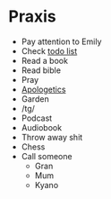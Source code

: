 # Praxis

* Pay attention to Emily
* Check [todo list](todo.md)
* Read a book
* Read bible
* Pray
* [Apologetics](apologetics.md)
* Garden
* /tg/
* Podcast
* Audiobook
* Throw away shit
* Chess
* Call someone
  * Gran
  * Mum
  * Kyano

